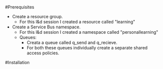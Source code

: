 #Prerequisites

- Create a resource group. 
  - For this l&d session I created a resource called "learning"
- Create a Service Bus namespace.
  - For this l&d session I created a namespace called "personallearning"
  - Queues:
    - Creata a queue called q_send and q_recieve.
    - For both these queues individually create a separate shared access policies. 

#Installation
